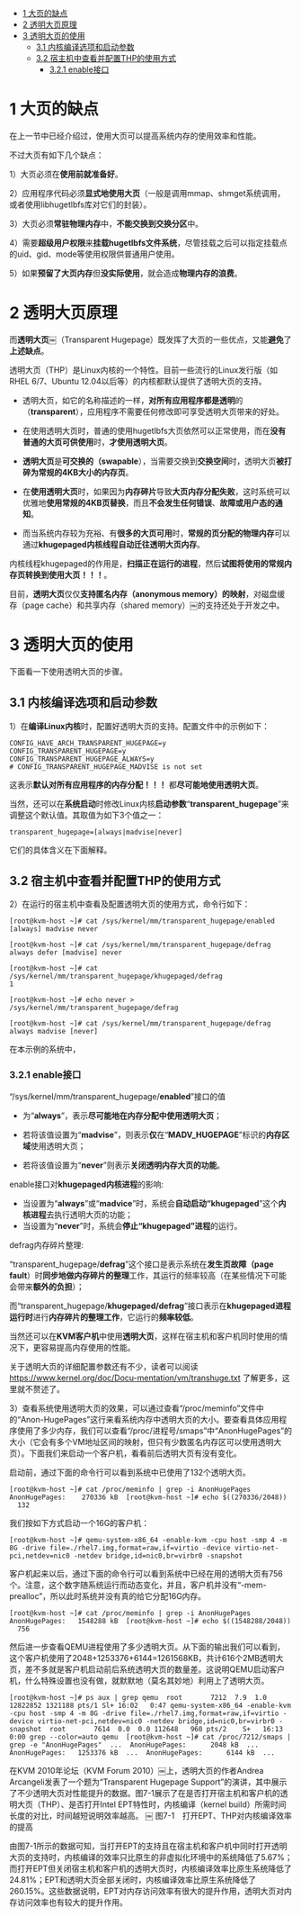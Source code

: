 
<!-- @import "[TOC]" {cmd="toc" depthFrom=1 depthTo=6 orderedList=false} -->

<!-- code_chunk_output -->

* [1 大页的缺点](#1-大页的缺点)
* [2 透明大页原理](#2-透明大页原理)
* [3 透明大页的使用](#3-透明大页的使用)
	* [3.1 内核编译选项和启动参数](#31-内核编译选项和启动参数)
	* [3.2 宿主机中查看并配置THP的使用方式](#32-宿主机中查看并配置thp的使用方式)
		* [3.2.1 enable接口](#321-enable接口)

<!-- /code_chunk_output -->

# 1 大页的缺点

在上一节中已经介绍过，使用大页可以提高系统内存的使用效率和性能。

不过大页有如下几个缺点：

1）大页必须在**使用前就准备好**。

2）应用程序代码必须**显式地使用大页**（一般是调用mmap、shmget系统调用，或者使用libhugetlbfs库对它们的封装）。

3）大页必须**常驻物理内存**中，**不能交换到交换分区**中。

4）需要**超级用户权限**来**挂载hugetlbfs文件系统**，尽管挂载之后可以指定挂载点的uid、gid、mode等使用权限供普通用户使用。

5）如果**预留了大页内存**但**没实际使用**，就会造成**物理内存的浪费**。

# 2 透明大页原理

而**透明大页**￼（Transparent Hugepage）既发挥了大页的一些优点，又能**避免**了**上述缺点**。

透明大页（THP）是Linux内核的一个特性。目前一些流行的Linux发行版（如RHEL 6/7、Ubuntu 12.04以后等）的内核都默认提供了透明大页的支持。

- 透明大页，如它的名称描述的一样，**对所有应用程序都是透明**的（**transparent**），应用程序不需要任何修改即可享受透明大页带来的好处。

- 在使用透明大页时，普通的使用hugetlbfs大页依然可以正常使用，而在**没有普通的大页可供使用**时，**才使用透明大页**。

- **透明大页**是**可交换的（swapable**），当需要交换到**交换空间**时，透明大页**被打碎为常规的4KB大小的内存页**。

- 在**使用透明大页**时，如果因为**内存碎片**导致**大页内存分配失败**，这时系统可以优雅地**使用常规的4KB页替换**，而且**不会发生任何错误**、**故障或用户态的通知**。

- 而当系统内存较为充裕、有**很多的大页可用**时，**常规的页分配的物理内存**可以通过**khugepaged内核线程自动迁往透明大页内存**。

内核线程khugepaged的作用是，**扫描正在运行的进程**，然后**试图将使用的常规内存页转换到使用大页！！！**。

目前，**透明大页**仅仅**支持匿名内存（anonymous memory）的映射**，对磁盘缓存（page cache）和共享内存（shared memory）￼的支持还处于开发之中。

# 3 透明大页的使用

下面看一下使用透明大页的步骤。

## 3.1 内核编译选项和启动参数

1）在**编译Linux内核**时，配置好透明大页的支持。配置文件中的示例如下：

```
CONFIG_HAVE_ARCH_TRANSPARENT_HUGEPAGE=y￼
CONFIG_TRANSPARENT_HUGEPAGE=y￼
CONFIG_TRANSPARENT_HUGEPAGE_ALWAYS=y￼
# CONFIG_TRANSPARENT_HUGEPAGE_MADVISE is not set
```

这表示**默认对所有应用程序的内存分配！！！** 都**尽可能地使用透明大页**。

当然，还可以在**系统启动**时修改Linux内核**启动参数**“**transparent\_hugepage**”来调整这个默认值。其取值为如下3个值之一：

```
transparent_hugepage=[always|madvise|never]
```

它们的具体含义在下面解释。

## 3.2 宿主机中查看并配置THP的使用方式

2）在运行的宿主机中查看及配置透明大页的使用方式，命令行如下：

```
[root@kvm-host ~]# cat /sys/kernel/mm/transparent_hugepage/enabled ￼
[always] madvise never￼

[root@kvm-host ~]# cat /sys/kernel/mm/transparent_hugepage/defrag ￼
always defer [madvise] never￼

[root@kvm-host ~]# cat /sys/kernel/mm/transparent_hugepage/khugepaged/defrag ￼
1￼

[root@kvm-host ~]# echo never > /sys/kernel/mm/transparent_hugepage/defrag￼

[root@kvm-host ~]# cat /sys/kernel/mm/transparent_hugepage/defrag￼
always madvise [never]
```

在本示例的系统中，

### 3.2.1 enable接口

“/sys/kernel/mm/transparent\_hugepage/**enabled**”接口的值

- 为“**always**”，表示**尽可能地在内存分配中使用透明大页**；

- 若将该值设置为“**madvise**”，则表示**仅**在“**MADV\_HUGEPAGE**”标识的**内存区域**使用透明大页；

- 若将该值设置为“**never**”则表示**关闭透明内存大页的功能**。

enable接口对**khugepaged内核进程**的影响:

- 当设置为“**always**”或“**madvice**”时，系统会**自动启动“khugepaged**”这个**内核进程**去执行透明大页的功能；
- 当设置为“**never**”时，系统会**停止“khugepaged”进程**的运行。

defrag内存碎片整理:

“transparent\_hugepage/**defrag**”这个接口是表示系统在**发生页故障（page fault**）时**同步地做内存碎片的整理**工作，其运行的频率较高（在某些情况下可能会带来**额外的负担**）；

而“transparent\_hugepage/**khugepaged/defrag**”接口表示在**khugepaged进程运行时**进行**内存碎片的整理工作**，它运行的**频率较低**。

当然还可以在**KVM客户机**中使用**透明大页**，这样在宿主机和客户机同时使用的情况下，更容易提高内存使用的性能。

关于透明大页的详细配置参数还有不少，读者可以阅读 https://www.kernel.org/doc/Docu-mentation/vm/transhuge.txt 了解更多，这里就不赘述了。

3）查看系统使用透明大页的效果，可以通过查看“/proc/meminfo”文件中的“Anon-HugePages”这行来看系统内存中透明大页的大小。要查看具体应用程序使用了多少内存，我们可以查看“/proc/进程号/smaps”中“AnonHugePages”的大小（它会有多个VM地址区间的映射，但只有少数匿名内存区可以使用透明大页）。下面我们来启动一个客户机，看看前后透明大页有没有变化。

启动前，通过下面的命令行可以看到系统中已使用了132个透明大页。

```
[root@kvm-host ~]# cat /proc/meminfo | grep -i AnonHugePages￼ AnonHugePages:    270336 kB￼ [root@kvm-host ~]# echo $((270336/2048))￼ 132
```

我们按如下方式启动一个16G的客户机：

```
[root@kvm-host ~]# qemu-system-x86_64 -enable-kvm -cpu host -smp 4 -m 8G -drive file=./rhel7.img,format=raw,if=virtio -device virtio-net-pci,netdev=nic0 -netdev bridge,id=nic0,br=virbr0 -snapshot
```

客户机起来以后，通过下面的命令行可以看到系统中已经在用的透明大页有756个。注意，这个数字随系统运行而动态变化，并且，客户机并没有“-mem-prealloc”，所以此时系统并没有真的给它分配16G内存。

```
[root@kvm-host ~]# cat /proc/meminfo | grep -i AnonHugePages￼ AnonHugePages:   1548288 kB￼ [root@kvm-host ~]# echo $((1548288/2048))￼ 756
```

然后进一步查看QEMU进程使用了多少透明大页。从下面的输出我们可以看到，这个客户机使用了2048+1253376+6144=1261568KB，共计616个2MB透明大页，差不多就是客户机启动前后系统透明大页的数量差。这说明QEMU启动客户机，什么特殊设置也没有做，就默默地（莫名其妙地）利用上了透明大页。

```
[root@kvm-host ~]# ps aux | grep qemu￼ root       7212  7.9  1.0 12822852 1321188 pts/1 Sl+ 16:02   0:47 qemu-system-x86_64 -enable-kvm -cpu host -smp 4 -m 8G -drive file=./rhel7.img,format=raw,if=virtio -device virtio-net-pci,netdev=nic0 -netdev bridge,id=nic0,br=virbr0 -snapshot￼ root       7614  0.0  0.0 112648   960 pts/2    S+   16:13   0:00 grep --color=auto qemu￼ [root@kvm-host ~]# cat /proc/7212/smaps | grep -e "AnonHugePages"￼ ...￼ AnonHugePages:      2048 kB￼ ...￼ AnonHugePages:   1253376 kB￼ ...￼ AnonHugePages:      6144 kB￼ ...
```

在KVM 2010年论坛（KVM Forum 2010）￼上，透明大页的作者Andrea Arcangeli发表了一个题为“Transparent Hugepage Support”的演讲，其中展示了不少透明大页对性能提升的数据。图7-1展示了在是否打开宿主机和客户机的透明大页（THP）、是否打开Intel EPT特性时，内核编译（kernel build）所需时间长度的对比，时间越短说明效率越高。
￼
图7-1　打开EPT、THP对内核编译效率的提高

由图7-1所示的数据可知，当打开EPT的支持且在宿主机和客户机中同时打开透明大页的支持时，内核编译的效率只比原生的非虚拟化环境中的系统降低了5.67%；而打开EPT但关闭宿主机和客户机的透明大页时，内核编译效率比原生系统降低了24.81%；EPT和透明大页全部关闭时，内核编译效率比原生系统降低了260.15%。这些数据说明，EPT对内存访问效率有很大的提升作用，透明大页对内存访问效率也有较大的提升作用。